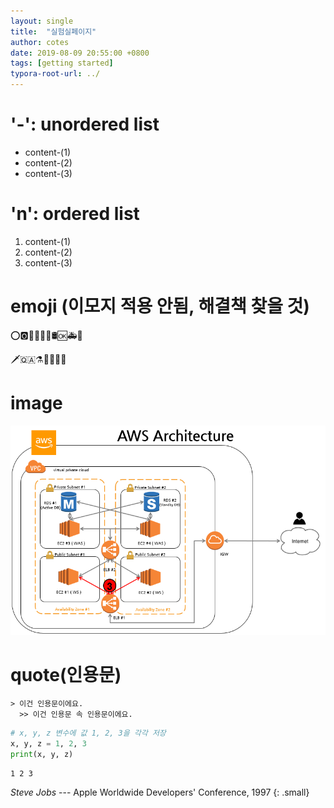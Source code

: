 ```yaml
---
layout: single
title:  "실험실페이지"
author: cotes
date: 2019-08-09 20:55:00 +0800
tags: [getting started]
typora-root-url: ../
---
```



# '-': unordered list

- content-(1)
- content-(2)
- content-(3)



# 'n': ordered list

1. content-(1)
2. content-(2)
3. content-(3)





# emoji (이모지 적용 안됨, 해결책 찾을 것)

:o::o2::ocean::octopus::oden::office::oil_drum::ok::ambulance::baby_chick:

:dagger::qatar::alembic::rabbit::e-mail::first_quarter_moon::eagle:





# image

<img src="../images/2021-10-13-experiment/9901B0445BBD8A9924.png" alt="9901B0445BBD8A9924"  />



# quote(인용문)

```
> 이건 인용문이에요.
  >> 이건 인용문 속 인용문이에요.
```


```python
# x, y, z 변수에 값 1, 2, 3을 각각 저장
x, y, z = 1, 2, 3
print(x, y, z)
```

    1 2 3








<cite>Steve Jobs</cite> --- Apple Worldwide Developers' Conference, 1997
{: .small}
